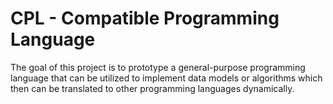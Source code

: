 # CPL - Compatible Programming Language
The goal of this project is to prototype a general-purpose programming language that can be utilized to implement data models or algorithms which then can be translated to other programming languages dynamically.
